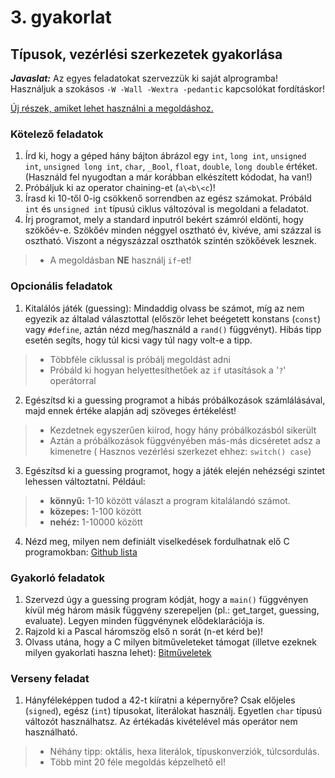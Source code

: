 # 3. gyakorlat

## Típusok, vezérlési szerkezetek gyakorlása

***Javaslat:*** Az egyes feladatokat szervezzük ki saját alprogramba! Használjuk a szokásos `-W -Wall -Wextra -pedantic` kapcsolókat fordításkor!

[Új részek, amiket lehet használni a megoldáshoz.](./demo03.md)

### Kötelező feladatok

1. Írd ki, hogy a géped hány bájton ábrázol egy `int`, `long int`, `unsigned int`, `unsigned long int`, `char`, `_Bool`, `float`, `double`, `long double` értéket.
(Használd fel nyugodtan a már korábban elkészített kódodat, ha van!)
2. Próbáljuk ki az operator chaining-et (`a\<b\<c`)!
3. Írasd ki 10-től 0-ig csökkenő sorrendben az egész számokat. Próbáld `int` és `unsigned int` típusú ciklus változóval is megoldani a feladatot.
4. Írj programot, mely a standard inputról bekért számról eldönti, hogy szökőév-e. Szökőév minden néggyel osztható év, kivéve, ami százzal is osztható.  Viszont a négyszázzal oszthatók szintén szökőévek lesznek. 
> - A megoldásban **NE** használj `if`-et!


### Opcionális feladatok

1. Kitalálós játék (guessing): Mindaddig olvass be számot, míg az nem egyezik az általad választottal (először lehet beégetett konstans (`const`) vagy `#define`, aztán nézd meg/használd a `rand()` függvényt). Hibás tipp esetén segíts, hogy túl kicsi vagy túl nagy volt-e a tipp. 
> - Többféle ciklussal is próbálj megoldást adni
> - Próbáld ki hogyan helyettesíthetőek az `if` utasítások a '`?`' operátorral
2. Egészítsd ki a guessing programot a hibás próbálkozások számlálásával, majd ennek értéke alapján adj szöveges értékelést!
> - Kezdetnek egyszerűen kiírod, hogy hány próbálkozásból sikerült
> - Aztán a próbálkozások függvényében más-más dicséretet adsz a kimenetre ( Hasznos vezérlési szerkezet ehhez: `switch() case`)
3. Egészítsd ki a guessing programot, hogy a játék elején nehézségi szintet lehessen változtatni. Például:
> - **könnyű:** 1-10 között választ a program kitalálandó számot.
> - **közepes:** 1-100 között
> - **nehéz:** 1-10000 között
4. Nézd meg, milyen nem definiált viselkedések fordulhatnak elő C programokban: [Github lista](https://gist.github.com/Earnestly/7c903f481ff9d29a3dd1)


### Gyakorló feladatok

1. Szervezd úgy a guessing program kódját, hogy a `main()` függvényen kívül még három másik függvény szerepeljen (pl.: get_target, guessing, evaluate). Legyen minden függvénynek elődeklarációja is.
2. Rajzold ki a Pascal háromszög első n sorát (n-et kérd be)!
3. Olvass utána, hogy a C milyen bitműveleteket támogat (illetve ezeknek milyen gyakorlati haszna lehet): [Bitműveletek](https://www.geeksforgeeks.org/bitwise-operators-in-c-cpp/)


### Verseny feladat

1. Hányféleképpen tudod a 42-t kiíratni a képernyőre? Csak előjeles (`signed`), egész (`int`) típusokat, literálokat használj. Egyetlen `char` típusú változót használhatsz. Az értékadás kivételével más operátor nem használható.
> - Néhány tipp: oktális, hexa literálok, típuskonverziók, túlcsordulás.
> - Több mint 20 féle megoldás képzelhető el!
